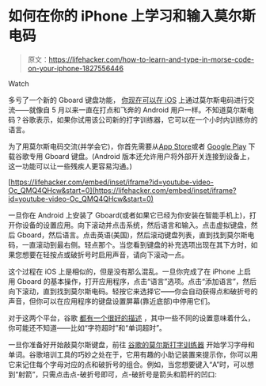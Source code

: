 # 如何在你的 iPhone 上学习和输入莫尔斯电码

> 原文：<https://lifehacker.com/how-to-learn-and-type-in-morse-code-on-your-iphone-1827556446>

Watch

多亏了一个新的 Gboard 键盘功能， [你现在可以在 iOS](https://experiments.withgoogle.com/collection/morse) 上通过莫尔斯电码进行交流——就像自 5 月以来一直在打点和飞奔的 Android 用户一样。不知道莫尔斯电码？谷歌表示，如果你试用该公司新的打字训练器，它可以在一个小时内训练你的语言。

为了用莫尔斯电码交流(并学会它)，你首先需要从[App Store](https://itunes.apple.com/us/app/gboard/id1091700242?mt=8)或者 [Google Play](https://play.google.com/store/apps/details?id=com.google.android.inputmethod.latin&hl=en_US) 下载谷歌专用 Gboard 键盘。(Android 版本还允许用户将外部开关连接到设备上，这一功能可以让一些残疾人更容易沟通。)

 [https://lifehacker.com/embed/inset/iframe?id=youtube-video-Oc_QMQ4QHcw&start=0](https://lifehacker.com/embed/inset/iframe?id=youtube-video-Oc_QMQ4QHcw&start=0) 

一旦你在 Android 上安装了 Gboard(或者如果它已经为你安装在智能手机上)，打开你设备的设置应用。向下滚动并点击系统，然后语言和输入。点击虚拟键盘，然后 Gboard，然后语言。点击英语(美国)，然后滚动键盘列表，直到找到莫尔斯电码，一直滚动到最右侧。轻点那个。当您看到键盘的补充选项出现在其下方时，如果您想要在轻按点或破折号时启用声音，请向下滚动一点。

这个过程在 iOS 上是相似的，但是没有那么混乱。一旦你完成了在 iPhone 上启用 Gboard 的基本操作，打开应用程序，点击“语言”选项。点击“添加语言”，然后向下滚动，直到找到莫尔斯电码。轻按它来选择它——你会自动获得点和破折号的声音，但你可以在应用程序的键盘设置屏幕(靠近底部)中停用它们。

对于这两个平台，谷歌 [都有一个很好的描述](https://support.google.com/accessibility/android/answer/9011881) ，其中一些不同的设置意味着什么，你可能还不知道——比如“字符超时”和“单词超时”。

一旦你准备好开始敲莫尔斯键盘，前往 [谷歌的莫尔斯打字训练器](https://morse.withgoogle.com/learn/?_ga=2.81438935.1103315294.1531333823-1883566135.1531333823#) 开始学习字母和单词。谷歌培训工具的巧妙之处在于，它用有趣的小助记装置来提示你，你可以用它来记住每个字母对应的点和破折号的组合。例如，当您想要键入“A”时，可以想到“射箭”，只需点击点-破折号即可，点-破折号是箭头和箭杆的凹口: